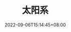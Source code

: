 ---
title: "太阳系"
date: 2022-09-06T15:14:45+08:00
draft: false
# description
description: "This is meta description"
---
